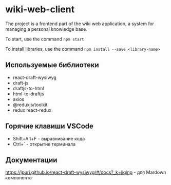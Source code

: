 # wiki-web-client

The project is a frontend part of the wiki web application, a system for managing a personal knowledge base.

To start, use the command `npm start`

To install libraries, use the command `npm install --save <library-name>`


## Используемые библиотеки

- react-draft-wysiwyg 
- draft-js
- draftjs-to-html
- html-to-draftjs
- axios
- @reduxjs/toolkit
- redux react-redux



## Горячие клавиши VSCode

- Shift+Alt+F - выравнивание кода 
- Ctrl+` - открытие терминала

## Документации
https://jpuri.github.io/react-draft-wysiwyg/#/docs?_k=jjqinp - для Mardown компонента

